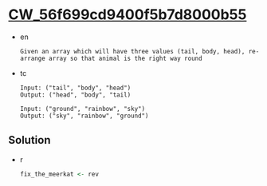 # [CW_56f699cd9400f5b7d8000b55](https://www.codewars.com/kata/56f699cd9400f5b7d8000b55)

* en

  ```en
  Given an array which will have three values (tail, body, head), re-arrange array so that animal is the right way round
  ```

* tc

  ```tc
  Input: ("tail", "body", "head")
  Output: ("head", "body", "tail)

  Input: ("ground", "rainbow", "sky")
  Output: ("sky", "rainbow", "ground")
  ```

## Solution

* r

  ```r
  fix_the_meerkat <- rev
  ```

